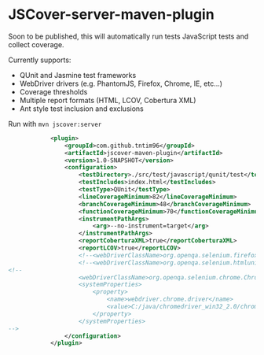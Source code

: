 JSCover-server-maven-plugin
===========================

Soon to be published, this will automatically run tests JavaScript tests and collect coverage.

Currently supports:
* QUnit and Jasmine test frameworks
* WebDriver drivers (e.g. PhantomJS, Firefox, Chrome, IE, etc...)
* Coverage thresholds
* Multiple report formats (HTML, LCOV, Cobertura XML)
* Ant style test inclusion and exclusions

Run with `mvn jscover:server`

```XML
            <plugin>
                <groupId>com.github.tntim96</groupId>
                <artifactId>jscover-maven-plugin</artifactId>
                <version>1.0-SNAPSHOT</version>
                <configuration>
                    <testDirectory>./src/test/javascript/qunit/test</testDirectory>
                    <testIncludes>index.html</testIncludes>
                    <testType>QUnit</testType>
                    <lineCoverageMinimum>82</lineCoverageMinimum>
                    <branchCoverageMinimum>48</branchCoverageMinimum>
                    <functionCoverageMinimum>70</functionCoverageMinimum>
                    <instrumentPathArgs>
                        <arg>--no-instrument=target</arg>
                    </instrumentPathArgs>
                    <reportCoberturaXML>true</reportCoberturaXML>
                    <reportLCOV>true</reportLCOV>
                    <!--<webDriverClassName>org.openqa.selenium.firefox.FirefoxDriver</webDriverClassName>-->
                    <!--<webDriverClassName>org.openqa.selenium.htmlunit.HtmlUnitDriver</webDriverClassName>-->
<!--
                    <webDriverClassName>org.openqa.selenium.chrome.ChromeDriver</webDriverClassName>
                    <systemProperties>
                        <property>
                            <name>webdriver.chrome.driver</name>
                            <value>C:/java/chromedriver_win32_2.0/chromedriver.exe</value>
                        </property>
                    </systemProperties>
-->
                </configuration>
            </plugin>
```